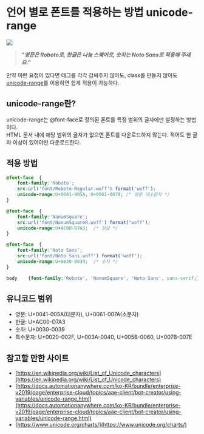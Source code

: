 # **언어 별로 폰트를 적용하는 방법 unicode-range**

![](https://cdn.jsdelivr.net/gh/fe-jw/J-Web/posts/220707/thumb.jpg)

> **_"영문은 Roboto로, 한글은 나눔 스퀘어로, 숫자는 Noto Sans로 적용해 주세요."_**  

만약 이런 요청이 있다면 태그를 각각 감싸주지 않아도, class를 만들지 않아도 [unicode-range](https://developer.mozilla.org/en-US/docs/Web/CSS/@font-face/unicode-range)를 이용하면 쉽게 적용이 가능하다.  

## **unicode-range란?**
unicode-range는 @font-face로 정의된 폰트를 특정 범위의 글자에만 설정하는 방법이다.  
HTML 문서 내에 해당 범위의 글자가 없으면 폰트를 다운로드하지 않는다. 적어도 한 글자 이상이 있어야만 다운로드한다.

## **적용 방법**
```css
@font-face	{
	font-family:'Roboto';
	src:url('font/Roboto-Regular.woff') format('woff');
	unicode-range:U+0041-005A, U+0061-007A;	/* 영문 대소문자 */
}

@font-face	{
	font-family:'NanumSquare';
	src:url('font/NanumSquareR.woff') format('woff');
	unicode-range:U+AC00-D7A3;	/* 한글 */
}

@font-face	{
	font-family:'Noto Sans';
	src:url('font/Noto Sans.woff') format('woff');
	unicode-range:U+0030-0039;	/* 숫자 */
}

body	{font-family:'Roboto', 'NanumSquare', 'Noto Sans', sans-serif;}
```

## **유니코드 범위**
* 영문: U+0041-005A(대문자), U+0061-007A(소문자)
* 한글: U+AC00-D7A3
* 숫자: U+0030-0039
* 특수문자: U+0020-002F, U+003A-0040, U+005B-0060, U+007B-007E

## **참고할 만한 사이트**
* [https://en.wikipedia.org/wiki/List_of_Unicode_characters](https://en.wikipedia.org/wiki/List_of_Unicode_characters)
* [https://docs.automationanywhere.com/ko-KR/bundle/enterprise-v2019/page/enterprise-cloud/topics/aae-client/bot-creator/using-variables/unicode-range.html](https://docs.automationanywhere.com/ko-KR/bundle/enterprise-v2019/page/enterprise-cloud/topics/aae-client/bot-creator/using-variables/unicode-range.html)
* [https://www.unicode.org/charts/](https://www.unicode.org/charts/)